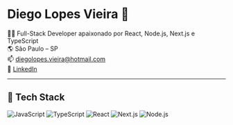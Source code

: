 # Diego Lopes Vieira 👋

👨‍💻 Full-Stack Developer apaixonado por React, Node.js, Next.js e TypeScript  
🌎 São Paulo – SP  
📫 diegolopes.vieira@hotmail.com  
🔗 [LinkedIn](https://linkedin.com/in/diegolopesvieira)

---

## 🚀 Tech Stack

![JavaScript](https://img.shields.io/badge/JavaScript-F7DF1E?style=for-the-badge&logo=javascript&logoColor=black) ![TypeScript](https://img.shields.io/badge/TypeScript-3178C6?style=for-the-badge&logo=typescript&logoColor=white) ![React](https://img.shields.io/badge/React-20232A?style=for-the-badge&logo=react&logoColor=61DAFB) ![Next.js](https://img.shields.io/badge/Next.js-000000?style=for-the-badge&logo=nextdotjs&logoColor=white) ![Node.js](https://img.shields.io/badge/Node.js-339933?style=for-the-badge&logo=nodedotjs&logoColor=white)
